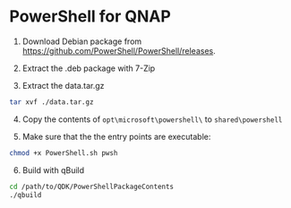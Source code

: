 # PowerShell for QNAP

1. Download Debian package from https://github.com/PowerShell/PowerShell/releases.

2. Extract the .deb package with 7-Zip

3. Extract the data.tar.gz

```bash
tar xvf ./data.tar.gz
```

4. Copy the contents of ```opt\microsoft\powershell\``` to ```shared\powershell```

5. Make sure that the the entry points are executable:

```bash
chmod +x PowerShell.sh pwsh
```

6. Build with qBuild

```bash
cd /path/to/QDK/PowerShellPackageContents
./qbuild
```
